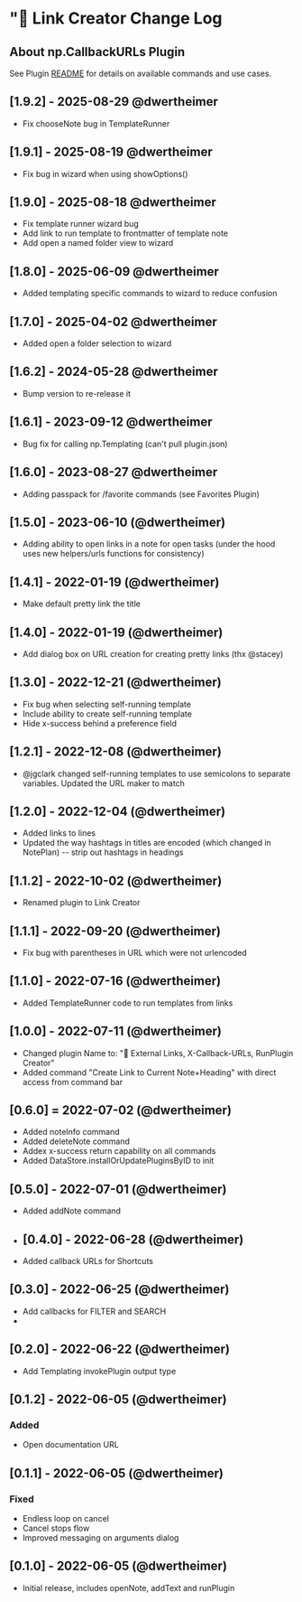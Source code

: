 # "🧩 Link Creator Change Log

## About np.CallbackURLs Plugin

See Plugin [README](https://github.com/NotePlan/plugins/blob/main/np.CallbackURLs/README.md) for details on available commands and use cases.

## [1.9.2] - 2025-08-29 @dwertheimer

- Fix chooseNote bug in TemplateRunner

## [1.9.1] - 2025-08-19 @dwertheimer

- Fix bug in wizard when using showOptions()

## [1.9.0] - 2025-08-18 @dwertheimer

- Fix template runner wizard bug
- Add link to run template to frontmatter of template note
- Add open a named folder view to wizard

## [1.8.0] - 2025-06-09 @dwertheimer

- Added templating specific commands to wizard to reduce confusion

## [1.7.0] - 2025-04-02 @dwertheimer

- Added open a folder selection to wizard

## [1.6.2] - 2024-05-28 @dwertheimer

- Bump version to re-release it

## [1.6.1] - 2023-09-12 @dwertheimer

- Bug fix for calling np.Templating (can't pull plugin.json)

## [1.6.0] - 2023-08-27 @dwertheimer

- Adding passpack for /favorite commands (see Favorites Plugin)

## [1.5.0] - 2023-06-10 (@dwertheimer)

- Adding ability to open links in a note for open tasks (under the hood uses new helpers/urls functions for consistency)

## [1.4.1] - 2022-01-19 (@dwertheimer)

- Make default pretty link the title

## [1.4.0] - 2022-01-19 (@dwertheimer)

- Add dialog box on URL creation for creating pretty links (thx @stacey)

## [1.3.0] - 2022-12-21 (@dwertheimer)

- Fix bug when selecting self-running template
- Include ability to create self-running template
- Hide x-success behind a preference field

## [1.2.1] - 2022-12-08 (@dwertheimer)

- @jgclark changed self-running templates to use semicolons to separate variables. Updated the URL maker to match

## [1.2.0] - 2022-12-04 (@dwertheimer)

- Added links to lines
- Updated the way hashtags in titles are encoded (which changed in NotePlan) -- strip out hashtags in headings

## [1.1.2] - 2022-10-02 (@dwertheimer)

- Renamed plugin to Link Creator

## [1.1.1] - 2022-09-20 (@dwertheimer)

- Fix bug with parentheses in URL which were not urlencoded

## [1.1.0] - 2022-07-16 (@dwertheimer)

- Added TemplateRunner code to run templates from links
  
## [1.0.0] - 2022-07-11 (@dwertheimer)

- Changed plugin Name to: "🧩 External Links, X-Callback-URLs, RunPlugin Creator"
- Added command "Create Link to Current Note+Heading" with direct access from command bar

## [0.6.0] = 2022-07-02 (@dwertheimer)

- Added noteInfo command
- Added deleteNote command
- Addex x-success return capability on all commands
- Added DataStore.installOrUpdatePluginsByID to init

## [0.5.0] - 2022-07-01 (@dwertheimer)

- Added addNote command

- ## [0.4.0] - 2022-06-28 (@dwertheimer)

- Added callback URLs for Shortcuts

## [0.3.0] - 2022-06-25 (@dwertheimer)

- Add callbacks for FILTER and SEARCH
-

## [0.2.0] - 2022-06-22 (@dwertheimer)

- Add Templating invokePlugin output type

## [0.1.2] - 2022-06-05 (@dwertheimer)

### Added

- Open documentation URL

## [0.1.1] - 2022-06-05 (@dwertheimer)

### Fixed

- Endless loop on cancel
- Cancel stops flow
- Improved messaging on arguments dialog

## [0.1.0] - 2022-06-05 (@dwertheimer)

- Initial release, includes openNote, addText and runPlugin
